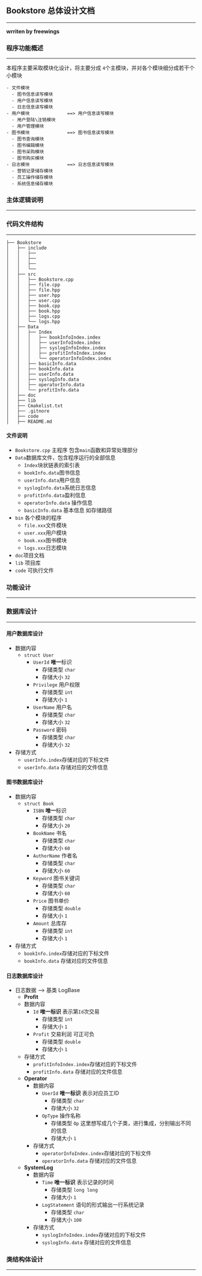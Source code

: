 ## Bookstore 总体设计文档

---

  **wrriten by freewings**


### 程序功能概述

---

本程序主要采取模块化设计，将主要分成 ```4```个主模块，并对各个模块细分成若干个小模块
```plain
- 文件模块
  - 图书信息读写模块
  - 用户信息读写模块
  - 日志信息读写模块
- 用户模块              ==> 用户信息读写模块
  - 用户登陆\注销模块
  - 用户管理模块      
- 图书模块              ==> 图书信息读写模块
  - 图书查询模块
  - 图书编辑模块
  - 图书采购模块
  - 图书购买模块
- 日志模块              ==> 日志信息读写模块
  - 营销记录储存模块
  - 员工操作储存模块
  - 系统信息储存模块
```
### 主体逻辑说明

---


### 代码文件结构

---

```plain
├── Bookstore
│   ├── include
│   │   ├── 
│   │   ├── 
│   │   ├── 
│   │   └── 
│   ├── src
│   │   ├── Bookstore.cpp
│   │   ├── file.cpp
│   │   ├── file.hpp
│   │   ├── user.hpp
│   │   ├── user.cpp
│   │   ├── book.cpp
│   │   ├── book.hpp
│   │   ├── logs.cpp
│   │   └── logs.hpp
│   ├── Data
│   │   ├── Index
│   │   │   ├── bookInfoIndex.index
│   │   │   ├── userInfoIndex.index
│   │   │   ├── syslogInfoIndex.index
│   │   │   ├── profitInfoIndex.index
│   │   │   └── operatorInfoIndex.index
│   │   ├── basicInfo.data
│   │   ├── bookInfo.data
│   │   ├── userInfo.data
│   │   ├── syslogInfo.data
│   │   ├── operatorInfo.data
│   │   └── profitInfo.data
│   ├── doc
│   ├── lib
│   ├── Cmakelist.txt
│   ├── .gitnore
│   ├── code
│   ├── README.md

```
#### 文件说明

- `Bookstore.cpp` 主程序 包含`main`函数和异常处理部分
- `Data`数据库文件，包含程序运行的全部信息
  - `Index`块状链表的索引表
  - `bookInfo.data`图书信息
  - `userInfo.data`用户信息
  - `syslogInfo.data`系统日志信息
  - `profitInfo.data`盈利信息
  - `operatorInfo.data` 操作信息
  - `basicInfo.data` 基本信息 如存储路径
- `bin` 各个模块的程序
  - `file.xxx`文件模块
  - `user.xxx`用户模块
  - `book.xxx`图书模块
  - `logs.xxx`日志模块
- `doc`项目文档
- `lib` 项目库
- `code` 可执行文件
### 功能设计

---


### 数据库设计

---

#### 用户数据库设计

- 数据内容 
  - `struct User`
    - `UserId` **唯一**标识
      - 存储类型 `char`
      - 存储大小 `32` 
    - `Privilege` 用户权限 
      - 存储类型 `int`
      - 存储大小 `1`
    - `UserName` 用户名
      - 存储类型 `char`
      - 存储大小 `32`
    - `Password` 密码
      - 存储类型 `char`
      - 存储大小 `32`
- 存储方式 
  - `userInfo.index`存储对应的下标文件
  - `userInfo.data` 存储对应的文件信息

#### 图书数据库设计

- 数据内容
  - `struct Book`
    - `ISBN` **唯一**标识
      - 存储类型 `char`
      - 存储大小 `20`
    - `BookName` 书名
      - 存储类型 `char`
      - 存储大小 `60`
    - `AuthorName` 作者名
      - 存储类型 `char`
      - 存储大小 `60`
    - `Keyword` 图书关键词
      - 存储类型 `char`
      - 存储大小 `60`
    - `Price` 图书单价
      - 存储类型 `double`
      - 存储大小 `1`
    - `Amount` 总库存
      - 存储类型 `int`
      - 存储大小 `1`
- 存储方式
  - `bookInfo.index`存储对应的下标文件
  - `bookInfo.data` 存储对应的文件信息

#### 日志数据库设计

- 日志数据 --> 基类 LogBase
  -  **Profit**
    - 数据内容
      - `Id` **唯一标识** 表示第`Id`次交易 
        - 存储类型 `int`
        - 存储大小 `1`
      - `Profit` 交易利润 可正可负
        - 存储类型 `double`
        - 存储大小 `1`
    - 存储方式
        - `profitInfoIndex.index`存储对应的下标文件
        - `profitInfo.data` 存储对应的文件信息
  - **Operator**
    - 数据内容
      - `UserId` **唯一标识** 表示对应员工ID
        - 存储类型 `char`
        - 存储大小 `32`
      - `OpType` 操作名称
        - 存储类型 `Op` 这里想写成几个子类，进行集成，分别输出不同的信息
        - 存储大小 `1`
    - 存储方式
      - `operatorInfoIndex.index`存储对应的下标文件
      - `operatorInfo.data` 存储对应的文件信息
  - **SystemLog**
     - 数据内容
       - `Time` **唯一标识** 表示记录的时间
         - 存储类型 `long long`
         - 存储大小 `1`
       - `LogStatement` 语句的形式输出一行系统记录
         - 存储类型 `char`
         - 存储大小 `100`
     - 存储方式
       - `syslogInfoIndex.index`存储对应的下标文件
       - `syslogInfo.data` 存储对应的文件信息

### 类结构体设计

---


